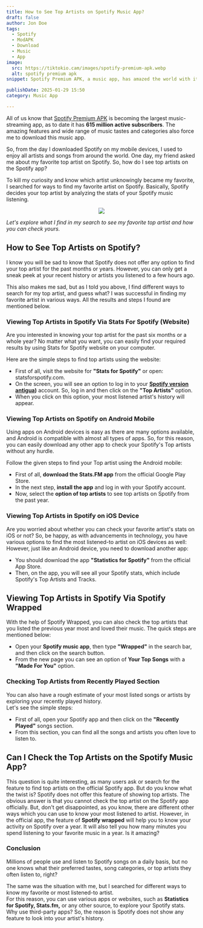 ```yaml
---
title: How to See Top Artists on Spotify Music App?
draft: false
author: Jon Doe 
tags:
  - Spotify
  - ModAPK
  - Download
  - Music
  - App
image:
  src: https://tiktokio.cam/images/spotify-premium-apk.webp
  alt: spotify premium apk
snippet: Spotify Premium APK, a music app, has amazed the world with its phenomenal features. Download the latest version of Spotify premium mod to enhance your music taste. 

publishDate: 2025-01-29 15:50
category: Music App

---
```


All of us know that [Spotify Premium APK](https://spotifypremiumaapk.com/) is becoming the largest music-streaming app, as to date it has **615 million active subscribers**. The amazing features and wide range of music tastes and categories also force me to download this music app.

So, from the day I downloaded Spotify on my mobile devices, I used to enjoy all artists and songs from around the world. One day, my friend asked me about my favorite top artist on Spotify. So, how do I see top artists on the Spotify app? 

To kill my curiosity and know which artist unknowingly became my favorite, I searched for ways to find my favorite artist on Spotify. Basically, Spotify decides your top artist by analyzing the stats of your Spotify music listening.

<p style="text-align: center"><img src="https://tiktokio.cam/images/spotify-premium-apk.webp"></p>

*Let's explore what I find in my search to see my favorite top artist and how you can check yours.*

## How to See Top Artists on Spotify? ##

I know you will be sad to know that Spotify does not offer any option to find your top artist for the past months or years. However, you can only get a sneak peek at your recent history or artists you listened to a few hours ago. 

This also makes me sad, but as I told you above, I find different ways to search for my top artist, and guess what? I was successful in finding my favorite artist in various ways. All the results and steps I found are mentioned below.

### Viewing Top Artists in Spotify Via Stats For Spotify (Website) ###

Are you interested in knowing your top artist for the past six months or a whole year? No matter what you want, you can easily find your required results by using Stats for Spotify website on your computer.

Here are the simple steps to find top artists using the website:

* First of all, visit the website for **"Stats for Spotify"** or open: statsforspotify.com.  
* On the screen, you will see an option to log in to your **[Spotify version antigua](https://spotifypremiumaapk.com/spotify-version-antigua/))** account. So, log in and then click on the **"Top Artists"** option.  
* When you click on this option, your most listened artist's history will appear.

 

### Viewing Top Artists on Spotify on Android Mobile ###

Using apps on Android devices is easy as there are many options available, and Android is compatible with almost all types of apps. So, for this reason, you can easily download any other app to check your Spotify's Top artists without any hurdle.

Follow the given steps to find your Top artist using the Android mobile:

* First of all, **download the Stats.FM app** from the official Google Play Store.  
* In the next step, **install the app** and log in with your Spotify account.  
* Now, select the **option of top artists** to see top artists on Spotify from the past year.

### Viewing Top Artists in Spotify on iOS Device ###

Are you worried about whether you can check your favorite artist's stats on iOS or not? So, be happy, as with advancements in technology, you have various options to find the most listened-to artist on iOS devices as well:  
However, just like an Android device, you need to download another app:

* You should download the app **"Statistics for Spotify"** from the official App Store.  
* Then, on the app, you will see all your Spotify stats, which include Spotify's Top Artists and Tracks.

## Viewing Top Artists in Spotify Via Spotify Wrapped ##

With the help of Spotify Wrapped, you can also check the top artists that you listed the previous year most and loved their music. The quick steps are mentioned below:

* Open your **Spotify music app**, then type **"Wrapped"** in the search bar, and then click on the search button.  
* From the new page you can see an option of **Your Top Songs** with a **"Made For You"** option.

 

### Checking Top Artists from Recently Played Section ###

You can also have a rough estimate of your most listed songs or artists by exploring your recently played history.   
Let's see the simple steps:

* First of all, open your Spotify app and then click on the **"Recently Played"** songs section.  
* From this section, you can find all the songs and artists you often love to listen to.


## Can I Check the Top Artists on the Spotify Music App? ## 
This question is quite interesting, as many users ask or search for the feature to find top artists on the official Spotify app. But do you know what the twist is? Spotify does not offer this feature of showing top artists.
The obvious answer is that you cannot check the top artist on the Spotify app officially. But, don't get disappointed, as you know, there are different other ways which you can use to know your most listened to artist. 
However, in the official app, the feature of **Spotify wrapped** will help you to know your activity on Spotify over a year. It will also tell you how many minutes you spend listening to your favorite music in a year. Is it amazing?

### Conclusion ###

Millions of people use and listen to Spotify songs on a daily basis, but no one knows what their preferred tastes, song categories, or top artists they often listen to, right?  

The same was the situation with me, but I searched for different ways to know my favorite or most listened-to artist.  
For this reason, you can use various apps or websites, such as **Statistics for Spotify, Stats.fm,** or any other source, to explore your Spotify stats. Why use third-party apps? So, the reason is Spotify does not show any feature to look into your artist's history.

